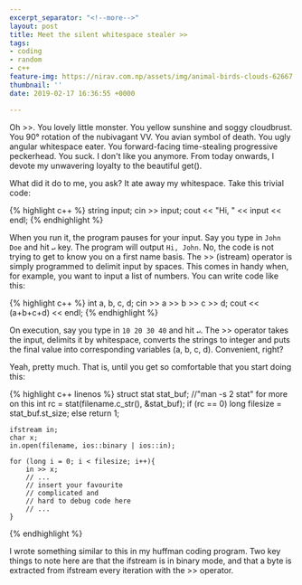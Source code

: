 ```yaml
---
excerpt_separator: "<!--more-->"
layout: post
title: Meet the silent whitespace stealer >>
tags:
- coding
- random
- c++
feature-img: https://nirav.com.np/assets/img/animal-birds-clouds-62667.jpg
thumbnail: ''
date: 2019-02-17 16:36:55 +0000

---
```

Oh >>. You lovely little monster. You yellow sunshine and soggy cloudbrust. You 90° rotation of the nubivagant VV. You avian symbol of death. You ugly angular whitespace eater. You forward-facing time-stealing progressive peckerhead. You suck. I don't like you anymore. From today onwards, I devote my unwavering loyalty to the beautiful get().
<!--more-->

What did it do to me, you ask? It ate away my whitespace. Take this trivial code:

{% highlight c++ %}
	string input;
    cin >> input;
    cout << "Hi, " << input << endl;
{% endhighlight %}

When you run it, the program pauses for your input. Say you type in `John Doe` and hit `↵` key. The program will output `Hi, John`. No, the code is not trying to get to know you on a first name basis. The >> (istream) operator is simply programmed to delimit input by spaces. This comes in handy when, for example, you want to input a list of numbers. You can write code like this:

{% highlight c++ %}
	int a, b, c, d;
    cin >> a >> b >> c >> d;
    cout << (a+b+c+d) << endl;
{% endhighlight %}

On execution, say you type in `10 20 30 40` and hit `↵`. The >> operator takes the input, delimits it by whitespace, converts the strings to integer and puts the final value into corresponding variables (a, b, c, d). Convenient, right?

Yeah, pretty much. That is, until you get so comfortable that you start doing this:

{% highlight c++ linenos %}
	struct stat stat_buf; //"man -s 2 stat" for more on this
    int rc = stat(filename.c_str(), &stat_buf);
    if (rc == 0)
    	long filesize = stat_buf.st_size;
    else
    	return 1;
        
    ifstream in;
    char x;
    in.open(filename, ios::binary | ios::in);

    for (long i = 0; i < filesize; i++){
    	in >> x;
    	// ...
        // insert your favourite
        // complicated and
        // hard to debug code here
        // ...
    }
{% endhighlight %}

I wrote something similar to this in my huffman coding program. Two key things to note here are that the ifstream is in binary mode, and that a byte is extracted from ifstream every iteration with the >> operator.

